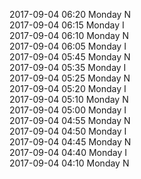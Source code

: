 2017-09-04 06:20 Monday  N  
2017-09-04 06:15 Monday  I  
2017-09-04 06:10 Monday  N  
2017-09-04 06:05 Monday  I  
2017-09-04 05:45 Monday  N  
2017-09-04 05:35 Monday  I  
2017-09-04 05:25 Monday  N  
2017-09-04 05:20 Monday  I  
2017-09-04 05:10 Monday  N  
2017-09-04 05:00 Monday  I  
2017-09-04 04:55 Monday  N  
2017-09-04 04:50 Monday  I  
2017-09-04 04:45 Monday  N  
2017-09-04 04:40 Monday  I  
2017-09-04 04:10 Monday  N  
